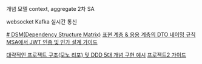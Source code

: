 개념 모델
context, aggregate
2차 SA

websocket Kafka 실시간 통신

[# DSM(Dependency Structure Matrix)](https://v0o0v.tistory.com/4)
[표현 계층 & 응용 계층의 DTO 네이밍 규칙](https://substantial-visage-888.notion.site/DTO-1ba861c68fb18092898dcc7f609da167)
[MSA에서 JWT 인증 및 인가 설계 가이드](https://substantial-visage-888.notion.site/MSA-JWT-1b9861c68fb18094addcde9ab5f8c782)

[대략적인 프로젝트 구조(모노 리포) 및 DDD 5대 개념 구현 예시](https://github.com/dannyseo9202/second-project-example)
[프로젝트2 가이드](https://substantial-visage-888.notion.site/2-1b2861c68fb180cc9a72d85aaaf2f4ba)
